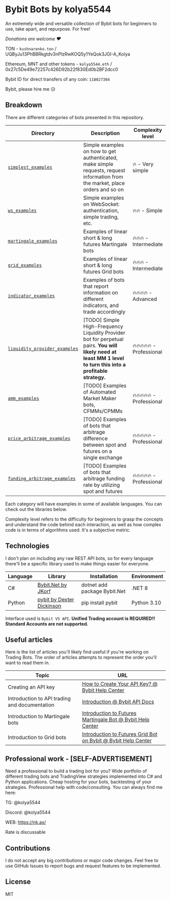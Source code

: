 # Bybit Bots by kolya5544
An extremely wide and versatile collection of Bybit bots for beginners to use, take apart, and repurpose. For free!

*Donations are welcome ♥*

TON - `kushnarenko.ton` / UQByJu13PhBBRkgtdv3nPlzRwKOQ5y1YeQok3JGI-A_Kolya

Ethereum, MNT and other tokens - `kolya5544.eth` / 0x27c5De49e72257c426D92b22f830Ed0b2BF2dcc0

Bybit ID for direct transfers of any coin: `118027304`

Bybit, please hire me 😥

## Breakdown

There are different categories of bots presented in this repository.

| Directory | Description | Complexity level |
| --- | --- | --- |
| [`simplest_examples`](https://github.com/kolya5544/bybit-bots/tree/master/simplest_examples) | Simple examples on how to get authenticated, make simple requests, request information from the market, place orders and so on | 🔥 - Very simple |
| [`ws_examples`](https://github.com/kolya5544/bybit-bots/tree/master/ws_examples) | Simple examples on WebSocket: authentication, simple trading, etc. | 🔥🔥 - Simple |
| [`martingale_examples`](https://github.com/kolya5544/bybit-bots/tree/master/martingale_examples) | Examples of linear short & long futures Martingale bots | 🔥🔥🔥 - Intermediate |
| [`grid_examples`](https://github.com/kolya5544/bybit-bots/tree/master/grid_examples) | Examples of linear short & long futures Grid bots | 🔥🔥🔥 - Intermediate |
| [`indicator_examples`](https://github.com/kolya5544/bybit-bots/tree/master/indicator_examples) | Examples of bots that report information on different indicators, and trade accordingly | 🔥🔥🔥🔥 - Advanced |
| [`liquidity_provider_examples`](https://github.com/kolya5544/bybit-bots/tree/master/liquidity_provider_examples) | [TODO] Simple High-Frequency Liquidity Provider bot for perpetual pairs. **You will likely need at least MM 1 level to turn this into a profitable strategy.** | 🔥🔥🔥🔥🔥 - Professional |
| [`amm_examples`](https://github.com/kolya5544/bybit-bots/tree/master/amm_examples) | [TODO] Examples of Automated Market Maker bots, CFMMs/CPMMs | 🔥🔥🔥🔥🔥 - Professional |
| [`price_arbitrage_examples`](https://github.com/kolya5544/bybit-bots/tree/master/price_arbitrage_examples) | [TODO] Examples of bots that arbitrage difference between spot and futures on a single exchange | 🔥🔥🔥🔥🔥 - Professional |
| [`funding_arbitrage_examples`](https://github.com/kolya5544/bybit-bots/tree/master/funding_arbitrage_examples) | [TODO] Examples of bots that arbitrage funding rate by utilizing spot and futures | 🔥🔥🔥🔥🔥 - Professional |

Each category will have examples in some of available languages. You can check out the libraries below.

Complexity level refers to the difficulty for beginners to grasp the concepts and understand the code behind each interaction, as well as how complex code is in terms of algorithms used. It's a subjective metric.

## Technologies

I don't plan on including any raw REST API bots, so for every language there'll be a specific library used to make things easier for everyone.

| Language | Library | Installation | Environment |
| --- | --- | --- | --- |
| C# | [Bybit.Net by JKorf](https://github.com/JKorf/Bybit.Net) | dotnet add package Bybit.Net | .NET 8 |
| Python | [pybit by Dexter Dickinson](https://github.com/bybit-exchange/pybit) | pip install pybit | Python 3.10 |

Interface used is `Bybit V5 API`. **Unified Trading account is REQUIRED!! Standard Accounts are not supported.**

## Useful articles

Here is the list of articles you'll likely find useful if you're working on Trading Bots. The order of articles attempts to represent the order you'll want to read them in.

| Topic | URL |
| --- | --- |
| Creating an API key | [How to Create Your API Key? @ Bybit Help Center](https://www.bybit.com/en/help-center/article/How-to-create-your-API-key) |
| Introduction to API trading and documentation | [Introduction @ Bybit API Docs](https://bybit-exchange.github.io/docs/v5/intro) |
| Introduction to Martingale bots | [Introduction to Futures Martingale Bot @ Bybit Help Center](https://www.bybit.com/en/help-center/article/Introduction-to-Futures-Martingale-Bot) |
| Introduction to Grid bots | [Introduction to Futures Grid Bot on Bybit @ Bybit Help Center](https://www.bybit.com/en/help-center/article/Introduction-to-Futures-Grid-Bot-on-Bybit) |

## Professional work - [SELF-ADVERTISEMENT]

Need a professional to build a trading bot for you? Wide portfolio of different trading bots and TradingView strategies implemented into C# and Python applications. Cheap hosting for your bots, backtesting of your strategies. Professional help with code/consulting. You can always find me here:

TG: @kolya5544

Discord: @kolya5544

WEB: https://nk.ax/

Rate is discussable

## Contributions

I do not accept any big contributions or major code changes. Feel free to use GitHub Issues to report bugs and request features to be implemented.

## License

MIT